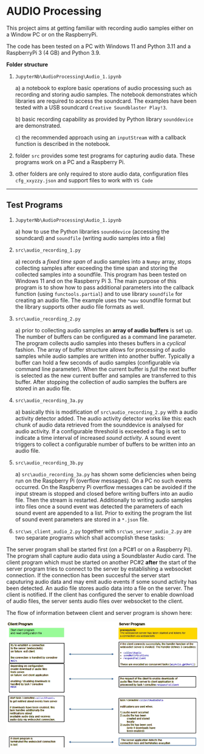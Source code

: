 # AUDIO Processing

This project aims at getting familiar with recording audio samples either on a Window PC or on the RaspberryPi.

The code has been tested on a PC with Windows 11 and Python 3.11 and a RaspberryPi 3 (4 GB) and Python 3.9.

**Folder structure**

1) `JupyterNb\AudioProcessing\Audio_1.ipynb`
    
    a) a notebook to explore basic operations of audio processing such as recording and storing audio samples. The notebook demonstrates which libraries are required to access the soundcard. The examples have been tested with a USB soundcard `Creative Soundblaster Play!3`.

    b) basic recording capability as provided by Python library `sounddevice` are demonstrated.

    c) the recommended approach using an `inputStream` with a callback function is described in the notebook.

2) folder `src` provides some test programs for capturing audio data. These programs work on a PC and a Raspberry Pi.

3) other folders are only required to store audio data,  configuration files `cfg_xxyzzy.json` and support files to work with `VS Code`

---

## Test Programs

1) `JupyterNb\AudioProcessing\Audio_1.ipynb`  

    a) how to use the Python libraries `sounddevice` (accessing the soundcard) and `soundfile` (writing audio samples into a file)

2) `src\audio_recording_1.py` 

    a) records a *fixed time span* of audio samples into a `Numpy` array, stops collecting samples after exceeding the time span and storing the collected samples into a soundfile. This program has been tested on Windows 11 and on the Raspberry Pi 3. The main purpose of this program is to show how to pass additional parameters into the callback function (using `functools.partial`) and to use library `soundfile` for creating an audio file. The example uses the `*wav` soundfile format but the library supports other audio file formats as well.

3) `src\audio_recording_2.py`

    a) prior to collecting audio samples an **array of audio buffers** is set up. The number of buffers can be configured as a command line parameter. The program collects audio samples into theses buffers in a *cyclical* fashion. The array of buffer structure allows for processing of audio samples while audio samples are written into another buffer. Typically a buffer can hold a few seconds of audio samples (configurable via command line parameter). When the current buffer is *full* the next buffer is selected as the new current buffer and samples are transferred to this buffer. After stopping the collection of audio samples the buffers are stored in an audio file. 

4) `src\audio_recording_3a.py`

    a) basically this is modification of `src\audio_recording_2.py` with a audio activity detector added. The audio activity detector works like this: each chunk of audio data retrieved from the sounddevice is analysed for audio activity. If a configurable threshold is exceeded a flag is set to indicate a time interval of increased *sound activity*. A sound event triggers to collect a configurable number of buffers to be written into an audio file.

5) `src\audio_recording_3b.py`

    a) `src\audio_recording_3a.py` has shown some deficiencies when being run on the Raspberry Pi (overflow messages). On a PC no such events occurred. On the Raspberry Pi overflow messages can be avoided if the input stream is stopped and closed before writing buffers into an audio file. Then the stream is restarted.  Additionally to writing audio samples into files once a sound event was detected the parameters of each sound event are appended to a list. Prior to exiting the program the list of sound event parameters are stored in a `*.json` file.

6) `src\ws_client_audio_2.py` together with `src\ws_server_audio_2.py` are two separate programs which shall accomplish these tasks:

The server program shall be started first (on a PC#1 or on a Raspberry Pi). The program shall capture audio data using a Soundblaster Audio card. The client program which must be started on another PC#2 **after** the start of the server program tries to connect to the server by establishing a websocket connection. If the connection has been succesful the server start caputuring audio data and may emit audio events if some sound activity has been detected. An audio file stores audio data into a file on the server. The client is notified. If the client has configured the server to enable download of audio files, the server sents audio files over websocket to the client.

The flow of information between client and server program is shown here:

![flow of info](figures/client_server_demo.jpg)


